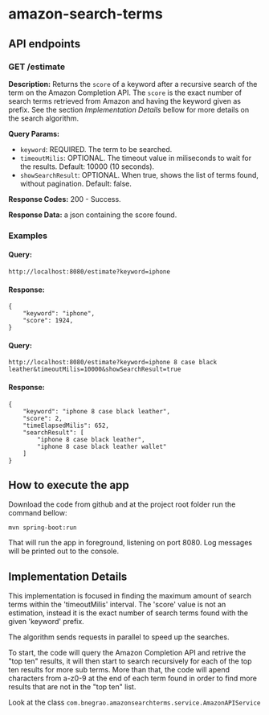 # amazon-search-terms

## API endpoints

### GET /estimate
**Description:** Returns the `score` of a keyword after a recursive search of the term on the Amazon Completion API. The `score` is the exact number of search terms retrieved from Amazon and having the keyword given as prefix. See the section *Implementation Details* bellow for more details on the search algorithm.

**Query Params:**   
* `keyword`: REQUIRED. The term to be searched. 
* `timeoutMilis`: OPTIONAL. The timeout value in miliseconds to wait for the results. Default: 10000 (10 seconds).
* `showSearchResult`: OPTIONAL. When true, shows the list of terms found, without pagination. Default: false.  

**Response Codes:** 200 - Success.    

**Response Data:** a json containing the score found.  

### Examples

#### Query:

`http://localhost:8080/estimate?keyword=iphone`

#### Response:
```
{
    "keyword": "iphone",
    "score": 1924,
}
```
#### Query:

`http://localhost:8080/estimate?keyword=iphone 8 case black leather&timeoutMilis=10000&showSearchResult=true`

#### Response:
```
{
    "keyword": "iphone 8 case black leather",
    "score": 2,
    "timeElapsedMilis": 652,
    "searchResult": [
        "iphone 8 case black leather",
        "iphone 8 case black leather wallet"
    ]
}
```
## How to execute the app
Download the code from github and at the project root folder run the command bellow:

    mvn spring-boot:run

That will run the app in foreground, listening on port 8080. Log messages will be printed out to the console.


## Implementation Details

This implementation is focused in finding the maximum amount of search terms within the 'timeoutMilis' interval. The 'score' value is not an estimation, instead it is the exact number of search terms found with the given 'keyword' prefix.

The algorithm sends requests in parallel to speed up the searches. 

To start, the code will query the Amazon Completion API and retrive the "top ten" results, it will then start to search recursively for each of the top ten results for more sub terms. More than that, the code will apend characters from a-z0-9 at the end of each term found in order to find more results that are not in the "top ten" list. 

Look at the class `com.bnegrao.amazonsearchterms.service.AmazonAPIService`
